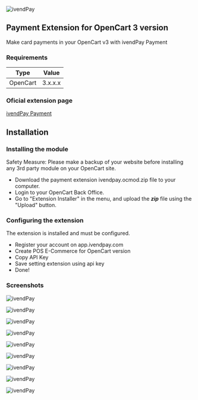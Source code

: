![ivendPay](https://ivendpay.com/wp-content/themes/ivp/images/logo-dark.svg)

## Payment Extension for OpenCart 3 version

Make card payments in your OpenCart v3 with ivendPay Payment

### Requirements

Type       | Value
---------- | ------------------
OpenCart | 3.x.x.x

### Oficial extension page
[ivendPay Payment](https://www.opencart.com/index.php?route=marketplace/extension/info&extension_id=45257)

## Installation

### Installing the module

Safety Measure: Please make a backup of your website before installing any 3rd party module on your OpenCart site.

*   Download the payment extension ivendpay.ocmod.zip file to your computer.
*   Login to your OpenCart Back Office.
*   Go to "Extension Installer" in the menu, and upload the ***zip*** file using the "Upload" button.


### Configuring the extension

The extension is installed and must be configured.

* Register your account on app.ivendpay.com
* Create POS E-Commerce for OpenCart version
* Copy API Key
* Save setting extension using api key
* Done!

### Screenshots

![ivendPay](https://ivendpay.com/wp-content/uploads/opencart3/1.png)

![ivendPay](https://ivendpay.com/wp-content/uploads/opencart3/2.png)

![ivendPay](https://ivendpay.com/wp-content/uploads/opencart3/3.png)

![ivendPay](https://ivendpay.com/wp-content/uploads/opencart3/4.png)

![ivendPay](https://ivendpay.com/wp-content/uploads/opencart3/5.png)

![ivendPay](https://ivendpay.com/wp-content/uploads/opencart3/6.png)

![ivendPay](https://ivendpay.com/wp-content/uploads/opencart3/7.png)

![ivendPay](https://ivendpay.com/wp-content/uploads/opencart3/8.png)

![ivendPay](https://ivendpay.com/wp-content/uploads/opencart3/9.png)
